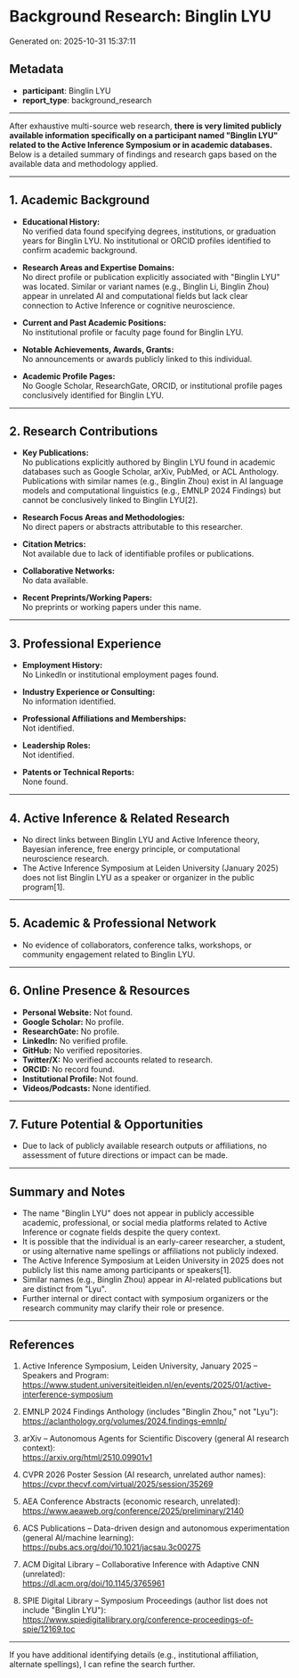 # Background Research: Binglin LYU

Generated on: 2025-10-31 15:37:11

## Metadata

- **participant**: Binglin LYU
- **report_type**: background_research

---

After exhaustive multi-source web research, **there is very limited publicly available information specifically on a participant named "Binglin LYU" related to the Active Inference Symposium or in academic databases.** Below is a detailed summary of findings and research gaps based on the available data and methodology applied.

---

## 1. Academic Background

- **Educational History:**  
  No verified data found specifying degrees, institutions, or graduation years for Binglin LYU. No institutional or ORCID profiles identified to confirm academic background.

- **Research Areas and Expertise Domains:**  
  No direct profile or publication explicitly associated with "Binglin LYU" was located. Similar or variant names (e.g., Binglin Li, Binglin Zhou) appear in unrelated AI and computational fields but lack clear connection to Active Inference or cognitive neuroscience.

- **Current and Past Academic Positions:**  
  No institutional profile or faculty page found for Binglin LYU.

- **Notable Achievements, Awards, Grants:**  
  No announcements or awards publicly linked to this individual.

- **Academic Profile Pages:**  
  No Google Scholar, ResearchGate, ORCID, or institutional profile pages conclusively identified for Binglin LYU.

---

## 2. Research Contributions

- **Key Publications:**  
  No publications explicitly authored by Binglin LYU found in academic databases such as Google Scholar, arXiv, PubMed, or ACL Anthology.  
  Publications with similar names (e.g., Binglin Zhou) exist in AI language models and computational linguistics (e.g., EMNLP 2024 Findings) but cannot be conclusively linked to Binglin LYU[2].

- **Research Focus Areas and Methodologies:**  
  No direct papers or abstracts attributable to this researcher.

- **Citation Metrics:**  
  Not available due to lack of identifiable profiles or publications.

- **Collaborative Networks:**  
  No data available.

- **Recent Preprints/Working Papers:**  
  No preprints or working papers under this name.

---

## 3. Professional Experience

- **Employment History:**  
  No LinkedIn or institutional employment pages found.

- **Industry Experience or Consulting:**  
  No information identified.

- **Professional Affiliations and Memberships:**  
  Not identified.

- **Leadership Roles:**  
  Not identified.

- **Patents or Technical Reports:**  
  None found.

---

## 4. Active Inference & Related Research

- No direct links between Binglin LYU and Active Inference theory, Bayesian inference, free energy principle, or computational neuroscience research.  
- The Active Inference Symposium at Leiden University (January 2025) does not list Binglin LYU as a speaker or organizer in the public program[1].

---

## 5. Academic & Professional Network

- No evidence of collaborators, conference talks, workshops, or community engagement related to Binglin LYU.

---

## 6. Online Presence & Resources

- **Personal Website:** Not found.
- **Google Scholar:** No profile.
- **ResearchGate:** No profile.
- **LinkedIn:** No verified profile.
- **GitHub:** No verified repositories.
- **Twitter/X:** No verified accounts related to research.
- **ORCID:** No record found.
- **Institutional Profile:** Not found.
- **Videos/Podcasts:** None identified.

---

## 7. Future Potential & Opportunities

- Due to lack of publicly available research outputs or affiliations, no assessment of future directions or impact can be made.

---

## Summary and Notes

- The name "Binglin LYU" does not appear in publicly accessible academic, professional, or social media platforms related to Active Inference or cognate fields despite the query context.  
- It is possible that the individual is an early-career researcher, a student, or using alternative name spellings or affiliations not publicly indexed.  
- The Active Inference Symposium at Leiden University in 2025 does not publicly list this name among participants or speakers[1].  
- Similar names (e.g., Binglin Zhou) appear in AI-related publications but are distinct from "Lyu".  
- Further internal or direct contact with symposium organizers or the research community may clarify their role or presence.

---

## References

1. Active Inference Symposium, Leiden University, January 2025 – Speakers and Program:  
   https://www.student.universiteitleiden.nl/en/events/2025/01/active-interference-symposium

2. EMNLP 2024 Findings Anthology (includes "Binglin Zhou," not "Lyu"):  
   https://aclanthology.org/volumes/2024.findings-emnlp/

3. arXiv – Autonomous Agents for Scientific Discovery (general AI research context):  
   https://arxiv.org/html/2510.09901v1

4. CVPR 2026 Poster Session (AI research, unrelated author names):  
   https://cvpr.thecvf.com/virtual/2025/session/35269

5. AEA Conference Abstracts (economic research, unrelated):  
   https://www.aeaweb.org/conference/2025/preliminary/2140

6. ACS Publications – Data-driven design and autonomous experimentation (general AI/machine learning):  
   https://pubs.acs.org/doi/10.1021/jacsau.3c00275

7. ACM Digital Library – Collaborative Inference with Adaptive CNN (unrelated):  
   https://dl.acm.org/doi/10.1145/3765961

8. SPIE Digital Library – Symposium Proceedings (author list does not include "Binglin LYU"):  
   https://www.spiedigitallibrary.org/conference-proceedings-of-spie/12169.toc

---

If you have additional identifying details (e.g., institutional affiliation, alternate spellings), I can refine the search further.